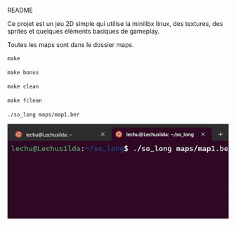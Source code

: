 README

Ce projet est un jeu 2D simple qui utilise la minilibx linux, des textures, des sprites et quelques éléments basiques de gameplay.

Toutes les maps sont dans le dossier maps.


	make

	make bonus

	make clean

	make fclean

	./so_long maps/map1.ber


<p align="center">
  <img src="https://github.com/Oceanejau/so_long/blob/main/so_long.gif" alt="GIF du jeu">
</p>

